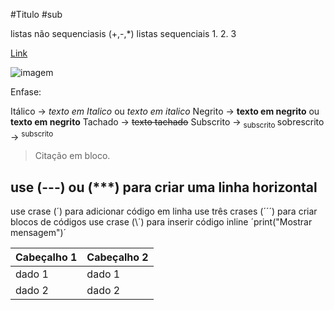 #Titulo
#sub

listas não sequenciasis
(+,-,*)
listas sequenciais 
1.
2.
3









[Link](https://github.com/BrunoHWM/UC10_Documento/edit/main/README.md)

![imagem](url)

Enfase:

Itálico -> *texto em Italico* ou _texto em italico_
Negrito -> **texto em negrito** ou __texto em negrito__
Tachado -> ~~texto tachado~~
Subscrito -> <sub> subscrito </sub>
sobrescrito -> <sup> subscrito </sup>


> Citação em bloco.


use (---) ou (***)
para criar uma linha horizontal 
---



use crase (´) para adicionar código em linha 
use três crases (´´´) para criar blocos de códigos
use crase (\´) para inserir código inline
´print("Mostrar mensagem")´


| Cabeçalho 1 | Cabeçalho 2 |
|------------ |------------ |
| dado 1      | dado 1      |
| dado 2      | dado 2      |










